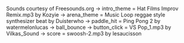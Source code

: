 Sounds courtesy of Freesounds.org
    -> intro_theme = Hat Films Improv Remix.mp3 by Kozyie
    -> arena_theme = Music Loop reggae style synthesizer beat by Duisterwho
    -> paddle_hit = Ping Pong 2 by watermelonlucas
    -> ball_bounce
    -> button_click = VS Pop_1.mp3 by Vilkas_Sound
    -> score = swoosh-2.mp3 by lesaucisson